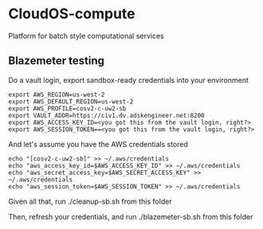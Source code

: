 # CloudOS-compute
Platform for batch style computational services

## Blazemeter testing

Do a vault login, export sandbox-ready credentials into your environment 
```
export AWS_REGION=us-west-2
export AWS_DEFAULT_REGION=us-west-2
export AWS_PROFILE=cosv2-c-uw2-sb
export VAULT_ADDR=https://civ1.dv.adskengineer.net:8200
export AWS_ACCESS_KEY_ID=<you got this from the vault login, right?>
export AWS_SESSION_TOKEN==<you got this from the vault login, right?>
```

And let's assume you have the AWS credentials stored
```
echo "[cosv2-c-uw2-sb]" >> ~/.aws/credentials
echo "aws_access_key_id=$AWS_ACCESS_KEY_ID" >> ~/.aws/credentials
echo "aws_secret_access_key=$AWS_SECRET_ACCESS_KEY" >> ~/.aws/credentials
echo "aws_session_token=$AWS_SESSION_TOKEN" >> ~/.aws/credentials
```

Given all that, run ./cleanup-sb.sh from this folder

Then, refresh your credentials, and run ./blazemeter-sb.sh from this folder